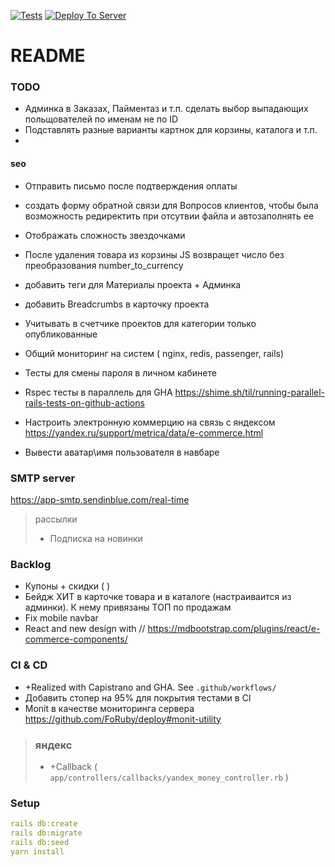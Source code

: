 [![Tests](https://github.com/sasha370/project_store/actions/workflows/ci.yml/badge.svg)](https://github.com/sasha370/project_store/actions/workflows/ci.yml) [![Deploy To Server](https://github.com/sasha370/project_store/actions/workflows/deploy.yml/badge.svg)](https://github.com/sasha370/project_store/actions/workflows/deploy.yml)

# README

### TODO
- Админка в Заказах, Пайментаз и т.п. сделать выбор выпадающих польщователей по именам не по ID 
- Подставлять разные варианты картнок для корзины, каталога и т.п.
- 
#### seo
- Отправить письмо после подтверждения оплаты
- создать форму обратной связи для Вопросов клиентов, чтобы была возможность редиректить при отсутвии файла и автозаполнять ее
- Отображать сложность звездочками
- После удаления товара из корзины JS возвращет число без преобразования  number_to_currency

- добавить теги для Материалы проекта + Админка
- добавить Breadcrumbs  в карточку проекта
- Учитывать в счетчике проектов для категории только опубликованные 
- Общий мониторинг на систем ( nginx, redis, passenger, rails)

- Тесты для смены пароля в личном кабинете
- Rspec тесты в параллель для GHA https://shime.sh/til/running-parallel-rails-tests-on-github-actions
- Настроить электронную коммерцию на связь с яндексом  https://yandex.ru/support/metrica/data/e-commerce.html
- Вывести аватар\имя пользователя в навбаре

### SMTP server
https://app-smtp.sendinblue.com/real-time

> рассылки
>- Подписка на новинки

### Backlog


- Купоны + скидки ( )
- Бейдж ХИТ в карточке товара и в каталоге (настраиваится из админки).   К нему привязаны ТОП по продажам
- Fix mobile navbar
- React and new design with //  https://mdbootstrap.com/plugins/react/e-commerce-components/

### CI & CD
 - +Realized with Capistrano and GHA. See `.github/workflows/`
 - Добавить стопер на 95% для покрытия тестами в CI
 - Monit  в качестве мониторинга сервера https://github.com/FoRuby/deploy#monit-utility

> ### яндекс
> - +Callback  ( `app/controllers/callbacks/yandex_money_controller.rb` )

### Setup
```yaml
rails db:create
rails db:migrate
rails db:seed
yarn install
```



